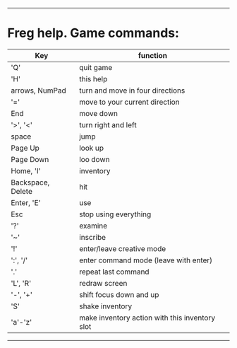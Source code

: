-------------------------------------------------------------
Freg help. Game commands:
=========================

Key | function
--- | --------
'Q'               | quit game
'H'               | this help
arrows, NumPad    | turn and move in four directions
'='               | move to your current direction
End               | move down
'>', '<'          | turn right and left
space             | jump
Page Up           | look up
Page Down         | loo down
Home, 'I'         | inventory
Backspace, Delete | hit
Enter, 'E'        | use
Esc               | stop using everything
'?'               | examine
'~'               | inscribe
'!'               | enter/leave creative mode
':', '/'          | enter command mode (leave with enter)
'.'               | repeat last command
'L', 'R'          | redraw screen
'-', '+'          | shift focus down and up
'S'               | shake inventory
'a'-'z' | make inventory action with this inventory slot

-------------------------------------------------------------
